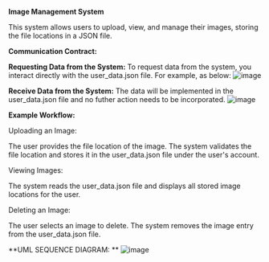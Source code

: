 **Image Management System**

This system allows users to upload, view, and manage their images, storing the file locations in a JSON file.

**Communication Contract:**

**Requesting Data from the System:**
To request data from the system, you interact directly with the user_data.json file. For example, as below: 
![image](https://github.com/user-attachments/assets/3fbf7e38-8220-4d11-9dc1-b2e9cdd8202b)

**Receive Data from the System:**
The data will be implemented in the user_data.json file and no futher action needs to be incorporated.
![image](https://github.com/user-attachments/assets/453c5ce0-fc05-4a45-96b2-8b7fc0948ac6)


**Example Workflow:**

Uploading an Image:

The user provides the file location of the image.
The system validates the file location and stores it in the user_data.json file under the user's account.

Viewing Images:

The system reads the user_data.json file and displays all stored image locations for the user.

Deleting an Image:

The user selects an image to delete.
The system removes the image entry from the user_data.json file.


**UML SEQUENCE DIAGRAM: **
![image](https://github.com/user-attachments/assets/9664edf0-8b5d-4813-b502-c064a0f611be)
